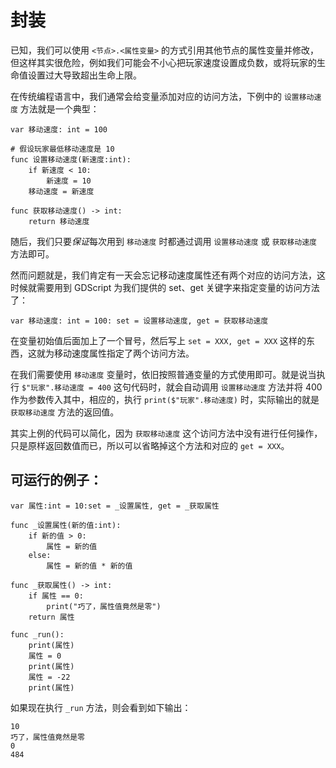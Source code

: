 # 封装

已知，我们可以使用 `<节点>.<属性变量>` 的方式引用其他节点的属性变量并修改，但这样其实很危险，例如我们可能会不小心把玩家速度设置成负数，或将玩家的生命值设置过大导致超出生命上限。

在传统编程语言中，我们通常会给变量添加对应的访问方法，下例中的 `设置移动速度` 方法就是一个典型：

```gdscript
var 移动速度: int = 100

# 假设玩家最低移动速度是 10
func 设置移动速度(新速度:int):
    if 新速度 < 10:
        新速度 = 10
    移动速度 = 新速度

func 获取移动速度() -> int:
    return 移动速度
```

随后，我们只要*保证*每次用到 `移动速度` 时都通过调用 `设置移动速度` 或 `获取移动速度` 方法即可。

然而问题就是，我们肯定有一天会忘记移动速度属性还有两个对应的访问方法，这时候就需要用到 GDScript 为我们提供的 set、get 关键字来指定变量的访问方法了：

```gdscript
var 移动速度: int = 100: set = 设置移动速度, get = 获取移动速度
```

在变量初始值后面加上了一个冒号，然后写上 `set = XXX, get = XXX` 这样的东西，这就为移动速度属性指定了两个访问方法。

在我们需要使用 `移动速度` 变量时，依旧按照普通变量的方式使用即可。就是说当执行 `$"玩家".移动速度 = 400` 这句代码时，就会自动调用 `设置移动速度` 方法并将 400 作为参数传入其中，相应的，执行 `print($"玩家".移动速度)` 时，实际输出的就是 `获取移动速度` 方法的返回值。

其实上例的代码可以简化，因为 `获取移动速度` 这个访问方法中没有进行任何操作，只是原样返回数值而已，所以可以省略掉这个方法和对应的 `get = XXX`。

## 可运行的例子：

```gdscript
var 属性:int = 10:set = _设置属性, get = _获取属性

func _设置属性(新的值:int):
    if 新的值 > 0:
        属性 = 新的值
    else:
        属性 = 新的值 * 新的值

func _获取属性() -> int:
    if 属性 == 0:
        print("巧了，属性值竟然是零")
    return 属性

func _run():
    print(属性)
    属性 = 0
    print(属性)
    属性 = -22
    print(属性)
```

如果现在执行 `_run` 方法，则会看到如下输出：

```
10
巧了，属性值竟然是零
0
484
```
